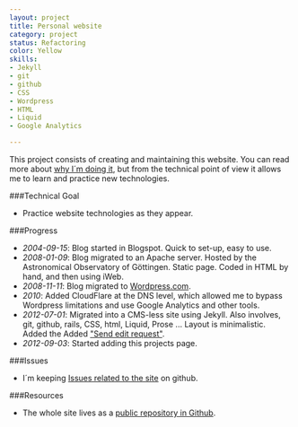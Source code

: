 ```yaml
---
layout: project
title: Personal website
category: project
status: Refactoring 
color: Yellow 
skills:
- Jekyll
- git
- github
- CSS
- Wordpress 
- HTML
- Liquid
- Google Analytics

---
```


This project consists of creating and maintaining this website. You can
read more about [why I´m doing it](/about), but from the technical point of view
it allows me to learn and practice new technologies.


###Technical Goal

* Practice website technologies as they appear.

###Progress

* *2004-09-15*:  Blog started in Blogspot. Quick to set-up, easy to use.
* *2008-01-09*:  Blog migrated to an Apache server. Hosted by the
  Astronomical Observatory of Göttingen. Static
  page. Coded in HTML by hand, and then using iWeb.
* *2008-11-11*:  Blog migrated to [Wordpress.com](http://wordpress.com).
* *2010*:  Added CloudFlare at the DNS level, which allowed me to
  bypass Wordpress limitations and use Google Analytics and other tools.
* *2012-07-01*:  Migrated into a CMS-less site using Jekyll. Also involves, git, github,
  rails, CSS, html, Liquid, Prose ... Layout is minimalistic. Added the
Added ["Send edit request"](/2012/07/01/jekyll-pull-requests/).
* *2012-09-03*:  Started adding this projects page.


###Issues

* I´m keeping [Issues related to the
  site](https://github.com/brunosan/brunosan.eu/issues) on github.


###Resources

* The whole site lives as a [public repository in
  Github](https://github.com/brunosan/brunosan.eu).

